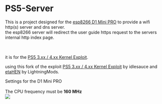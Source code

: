 # PS5-Server
 
This is a project designed for the <a href=https://www.wemos.cc/en/latest/d1/d1_mini_pro.html>esp8266 D1 Mini PRO</a> to provide a wifi http(s) server and dns server.<br>
the esp8266 server will redirect the user guide https request to the servers internal http index page.<br>
<br><br>

it is for the <a href=https://github.com/Cryptogenic/PS5-IPV6-Kernel-Exploit>PS5 3.xx / 4.xx Kernel Exploit</a>.

using this fork of the exploit <a href=https://github.com/idlesauce/PS5-Exploit-Host>PS5 3.xx / 4.xx Kernel Exploit</a> by idlesauce and <a href=https://github.com/LightningMods/etaHEN>etaHEN</a> by LightningMods.


Settings for the D1 Mini PRO<br><br>
The CPU frequency must be <b>160 MHz</b><br>
<img src=https://github.com/stooged/PS5-Server/blob/main/images/board-info.jpg><br><br>